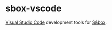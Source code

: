 # sbox-vscode

[Visual Studio Code](https://code.visualstudio.com/) development tools for [S&box](https://sbox.facepunch.com/).
